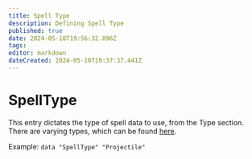 ```yaml
---
title: Spell Type
description: Defining Spell Type
published: true
date: 2024-05-10T19:56:32.896Z
tags: 
editor: markdown
dateCreated: 2024-05-10T19:37:37.441Z
---
```


# SpellType
This entry dictates the type of spell data to use, from the Type section. There are varying types, which can be found [here](/Information/Spells/Spell-Data/Spell-Type/Additional-Info).

Example: `data "SpellType" "Projectile"`